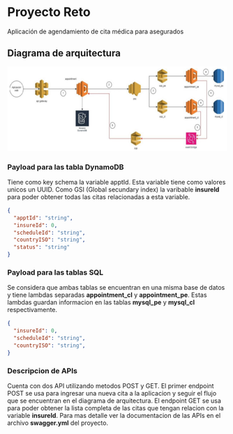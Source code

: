 # Proyecto Reto

Aplicación de agendamiento de cita médica para asegurados

## Diagrama de arquitectura

![Example Image](./diagram.png)

### Payload para las tabla DynamoDB

Tiene como key schema la variable apptId. Esta variable tiene como valores unicos un UUID. Como GSI (Global secundary index) la varibable **insureId** para poder obtener todas las citas relacionadas a esta variable.

```json
{
  "apptId": "string",
  "insureId": 0,
  "scheduleId": "string",
  "countryISO": "string",
  "status": "string"
}
```
### Payload para las tablas SQL

Se considera que ambas tablas se encuentran en una misma base de datos y tiene lambdas separadas **appointment_cl** y **appointment_pe**. Estas lambdas guardan informacion en las tablas **mysql_pe** y **mysql_cl** respectivamente.

```json
{
  "insureId": 0,
  "scheduleId": "string",
  "countryISO": "string",
}
```
### Descripcion de APIs

Cuenta con dos API utilizando metodos POST y GET. El primer endpoint POST se usa para ingresar una nueva cita a la aplicacion y seguir el flujo que se encuentran en el diagrama de arquitectura. El endpoint GET se usa para poder obtener la lista completa de las citas que tengan relacion con la variable **insureId**. Para mas detalle ver la documentacion de las APIs en el archivo **swagger.yml** del proyecto.